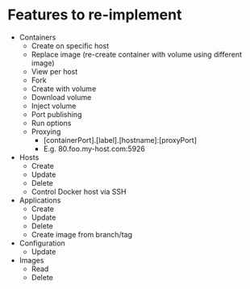# Features to re-implement

- Containers
  - Create on specific host
  - Replace image (re-create container with volume using different image)
  - View per host
  - Fork
  - Create with volume
  - Download volume
  - Inject volume
  - Port publishing
  - Run options
  - Proxying
    - [containerPort].[label].[hostname]:[proxyPort]
    - E.g. 80.foo.my-host.com:5926
- Hosts
  - Create
  - Update
  - Delete
  - Control Docker host via SSH
- Applications
  - Create
  - Update
  - Delete
  - Create image from branch/tag
- Configuration
  - Update
- Images
  - Read
  - Delete
